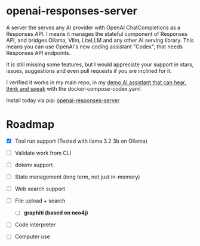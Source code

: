 # openai-responses-server
A server the serves any AI provider with OpenAI ChatCompletions as a Responses API.
I means it manages the stateful component of Responses API, and bridges Ollama, Vllm, LiteLLM and any other AI serving library.
This means you can use OpenAI's new coding assistant "Codex", that needs Responses API endpoints.

It is still missing some features, but I would appreciate your support in stars, issues, suggestions and even pull requests if you are inclined for it.

I verified it works in my main repo, in my [demo AI assistant that can hear, think and speak](https://github.com/OriNachum/autonomous-intelligence/tree/main/baby-tau) with the docker-compose-codex.yaml

Install today via pip: [openai-responses-server](https://pypi.org/project/openai-responses-server)

# Roadmap

- [x] Tool run support (Tested with llama 3.2 3b on Ollama)
- [ ] Validate work from CLI
- [ ] dotenv support
- [ ] State management (long term, not just in-memory)
- [ ] Web search support
- [ ] File upload + search
  - [ ] **graphiti (based on neo4j)**
- [ ] Code interpreter 
- [ ] Computer use

